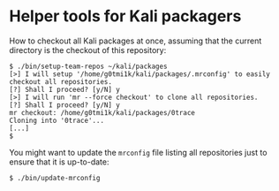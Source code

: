 # Helper tools for Kali packagers

How to checkout all Kali packages at once, assuming that the current
directory is the checkout of this repository:

```
$ ./bin/setup-team-repos ~/kali/packages
[>] I will setup '/home/g0tmi1k/kali/packages/.mrconfig' to easily checkout all repositories.
[?] Shall I proceed? [y/N] y
[>] I will run 'mr --force checkout' to clone all repositories.
[?] Shall I proceed? [y/N] y
mr checkout: /home/g0tmi1k/kali/packages/0trace
Cloning into '0trace'...
[...]
$
```

You might want to update the `mrconfig` file listing all repositories
just to ensure that it is up-to-date:

```
$ ./bin/update-mrconfig
```
